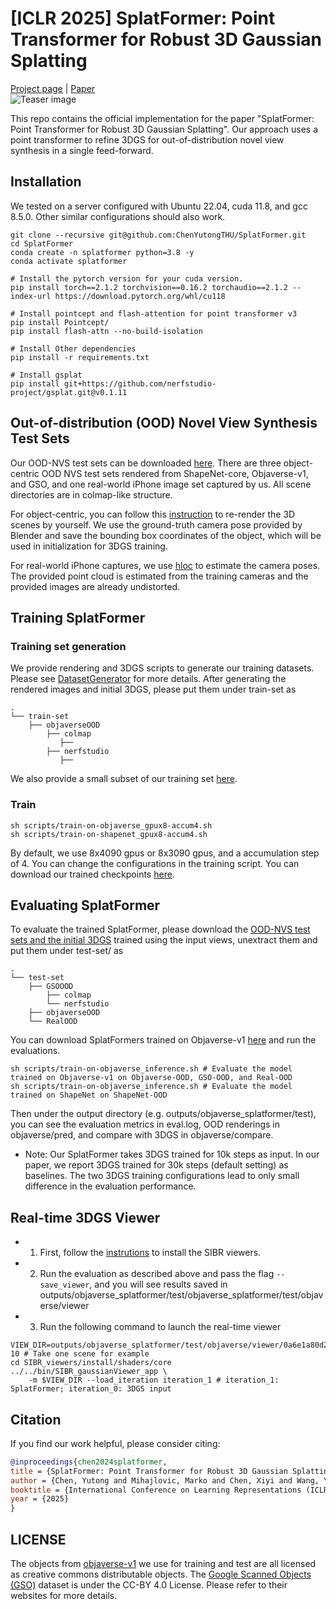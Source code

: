 # [ICLR 2025] SplatFormer: Point Transformer for Robust 3D Gaussian Splatting
[Project page](https://sergeyprokudin.github.io/splatformer/) | [Paper](https://arxiv.org/abs/2411.06390) <br>
![Teaser image](assets/teaser.png)

This repo contains the official implementation for the paper "SplatFormer: Point Transformer for Robust 3D Gaussian Splatting". Our approach uses a point transformer to refine 3DGS for out-of-distribution novel view synthesis in a single feed-forward.

## Installation
We tested on a server configured with Ubuntu 22.04, cuda 11.8, and gcc 8.5.0. Other similar configurations should also work.
```
git clone --recursive git@github.com:ChenYutongTHU/SplatFormer.git
cd SplatFormer
conda create -n splatformer python=3.8 -y
conda activate splatformer

# Install the pytorch version for your cuda version.
pip install torch==2.1.2 torchvision==0.16.2 torchaudio==2.1.2 --index-url https://download.pytorch.org/whl/cu118

# Install pointcept and flash-attention for point transformer v3
pip install Pointcept/
pip install flash-attn --no-build-isolation

# Install Other dependencies
pip install -r requirements.txt

# Install gsplat
pip install git+https://github.com/nerfstudio-project/gsplat.git@v0.1.11
```

## Out-of-distribution (OOD) Novel View Synthesis Test Sets
Our OOD-NVS test sets can be downloaded [here](https://drive.google.com/file/d/1-mUCl-yxe1aE0rrQDHKlXk1J2n8d1-60/view?usp=sharing). There are three object-centric OOD NVS test sets rendered from ShapeNet-core, Objaverse-v1, and GSO, and one real-world iPhone image set captured by us. All scene directories are in colmap-like structure. 

For object-centric, you can follow this [instruction](DataGenerator/) to re-render the 3D scenes by yourself. We use the ground-truth camera pose provided by Blender and save the bounding box coordinates of the object, which will be used in initialization for 3DGS training.

For real-world iPhone captures, we use [hloc](https://github.com/cvg/Hierarchical-Localization) to estimate the camera poses. The provided point cloud is estimated from the training cameras and the provided images are already undistorted.

## Training SplatFormer
### Training set generation 
We provide rendering and 3DGS scripts to generate our training datasets. Please see [DatasetGenerator](DataGenerator/) for more details.
After generating the rendered images and initial 3DGS, please put them under train-set as 

    .
    └── train-set                    
        ├── objaverseOOD 
            ├── colmap
               ├── 
            ├── nerfstudio   
               ├──  
We also provide a small subset of our training set [here](https://drive.google.com/file/d/15QfgGKtYvGRwZaRst0bbUAdlIw5k41TU/view?usp=sharing).

### Train
```
sh scripts/train-on-objaverse_gpux8-accum4.sh
sh scripts/train-on-shapenet_gpux8-accum4.sh
```
By default, we use 8x4090 gpus or 8x3090 gpus, and a accumulation step of 4. You can change the configurations in the training script. You can download our trained checkpoints [here](https://drive.google.com/drive/folders/1WkrOexVd8S0lqbnr8Jx0wSqAiQQYVKdm?usp=sharing).

## Evaluating SplatFormer
To evaluate the trained SplatFormer, please download the [OOD-NVS test sets and the initial 3DGS](https://drive.google.com/file/d/1-mUCl-yxe1aE0rrQDHKlXk1J2n8d1-60/view?usp=drive_link) trained using the input views, unextract them and put them under test-set/ as 

    .
    └── test-set                    
        ├── GSOOOD  
            ├── colmap
            └── nerfstudio     
        ├── objaverseOOD         
        └── RealOOD                
You can download SplatFormers trained on Objaverse-v1 [here](https://drive.google.com/file/d/1l5RAGrkdRFRhR6KDgxZk5JdkDBM-7jh_/view?usp=sharing) and run the evaluations.
```
sh scripts/train-on-objaverse_inference.sh # Evaluate the model trained on Objaverse-v1 on Objaverse-OOD, GSO-OOD, and Real-OOD
sh scripts/train-on-objaverse_inference.sh # Evaluate the model trained on ShapeNet on ShapeNet-OOD
```
Then under the output directory (e.g. outputs/objaverse_splatformer/test), you can see the evaluation metrics in eval.log, OOD renderings in objaverse/pred, and compare with 3DGS in objaverse/compare.

* Note: Our SplatFormer takes 3DGS trained for 10k steps as input. In our paper, we report 3DGS trained for 30k steps (default setting) as baselines. The two 3DGS training configurations lead to only small difference in the evaluation performance.

## Real-time 3DGS Viewer
* 1. First, follow the [instrutions](https://github.com/graphdeco-inria/gaussian-splatting/tree/main?tab=readme-ov-file#installation-from-source) to install the SIBR viewers.
* 2. Run the evaluation as described above and pass the flag `--save_viewer`, and you will see results saved in outputs/objaverse_splatformer/test/objaverse_splatformer/test/objaverse/viewer
* 3. Run the following command to launch the real-time viewer
```
VIEW_DIR=outputs/objaverse_splatformer/test/objaverse/viewer/0a6e1a80d2e34d5981d6b2b440bbc8cd-10 # Take one scene for example
cd SIBR_viewers/install/shaders/core
../../bin/SIBR_gaussianViewer_app \
    -m $VIEW_DIR --load_iteration iteration_1 # iteration_1: SplatFormer; iteration_0: 3DGS input
```

## Citation
If you find our work helpful, please consider citing:
```bibtex
@inproceedings{chen2024splatformer,
title = {SplatFormer: Point Transformer for Robust 3D Gaussian Splatting},
author = {Chen, Yutong and Mihajlovic, Marko and Chen, Xiyi and Wang, Yiming and Prokudin, Sergey and Tang, Siyu},
booktitle = {International Conference on Learning Representations (ICLR)},
year = {2025}
}
```

## LICENSE
The objects from [objaverse-v1](https://huggingface.co/datasets/allenai/objaverse) we use for training and test are all licensed as creative commons distributable objects. The [Google Scanned Objects (GSO)](https://app.gazebosim.org/GoogleResearch/fuel/collections/Scanned%20Objects%20by%20Google%20Research) dataset is under the CC-BY 4.0 License. Please refer to their websites for more details.
